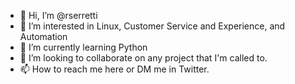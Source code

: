- 👋 Hi, I’m @rserretti
- 👀 I’m interested in Linux, Customer Service and Experience, and Automation
- 🌱 I’m currently learning Python
- 💞️ I’m looking to collaborate on any project that I'm called to.
- 📫 How to reach me here or DM me in Twitter.

<!---
rserretti/rserretti is a ✨ special ✨ repository because its `README.md` (this file) appears on your GitHub profile.
You can click the Preview link to take a look at your changes.
--->
